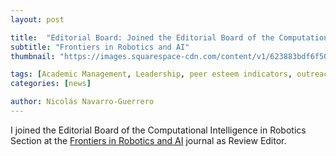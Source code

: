 ```yaml
---
layout: post

title:  "Editorial Board: Joined the Editorial Board of the Computational Intelligence in Robotics Section"
subtitle: "Frontiers in Robotics and AI"
thumbnail: "https://images.squarespace-cdn.com/content/v1/623883bdf6f5092cf4bd5445/679e6475-c486-42e6-a38e-caf70ae93f95/frontiers.jpeg"

tags: [Academic Management, Leadership, peer esteem indicators, outreach, Editorial Board]
categories: [news]

author: Nicolás Navarro-Guerrero
---
```

I joined the Editorial Board of the Computational Intelligence in Robotics Section at the <a href="https://www.frontiersin.org/journals/robotics-and-ai/sections/computational-intelligence-in-robotics" target="_blank">Frontiers in Robotics and AI</a> journal as Review Editor.

<!--more-->

